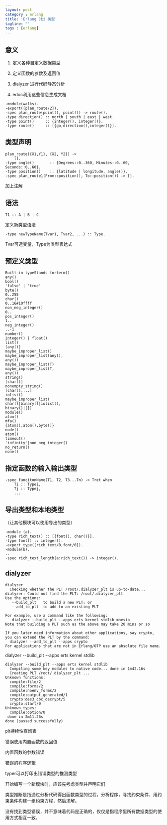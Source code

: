 ```yaml
---
layout: post
category : erlang
title: 'Erlang（七）类型'
tagline: ""
tags : [erlang]
---
```


## 意义

1. 定义各种自定义数据类型

2. 定义函数的参数及返回值

3. dialyzer 进行代码静态分析

4. edoc利用这些信息生成文档

<!--break-->

	-module(walks).
	-export([plan_route/2]).
	-spec plan_route(point(), point()) -> route().
	-type direction() :: north | south | east | west.
	-type point()     :: {integer(), integer()}.
	-type route()     :: [{go,direction(),integer()}].


## 类型声明

	plan_route({X1,Y1}, {X2, Y2}) ->
	    [].
	-type angle()       :: {Degrees::0..360, Minutes::0..60, Seconds::0..60}.
	-type position()    :: {latitude | longitude, angle()}.
	-spec plan_route1(From::position(), To::position()) -> [].

加上注解

## 语法

	T1 :: A | B | C

定义新类型语法

	-type newTypeName(Tvar1, Tvar2, ...) :: Type.

Tvar可选变量，Type为类型表达式

## 预定义类型

	Built-in typeStands forterm()
	any()
	bool()
	'false' | 'true'
	byte()
	0..255
	char()
	0..16#10ffff
	non_neg_integer()
	0..
	pos_integer()
	1..
	neg_integer()
	..-1
	number()
	integer() | float()
	list()
	[any()]
	maybe_improper_list()
	maybe_improper_list(any(),
	any())
	maybe_improper_list(T)
	maybe_improper_list(T,
	any())
	string()
	[char()]
	nonempty_string()
	[char(),...]
	iolist()
	maybe_improper_list(
	char()|binary()|iolist(),
	binary()|[])
	module()
	atom()
	mfa()
	{atom(),atom(),byte()}
	node()
	atom()
	timeout()
	'infinity'|non_neg_integer()
	no_return()
	none()

## 指定函数的输入输出类型


	-spec funcitonName(T1, T2, T3...Tn) -> Tret when
	    Ti :: Typei,
	    Tj :: Typej,
	    ...


## 导出类型和本地类型

（让其他模块可以使用导出的类型）


	-module (a).
	-type rich_text() :: [{font(), char()}].
	-type font() :: integer().
	-export_type([rich_text/0,font/0]).
	-module(b).
	..
	-spec rich_text_length(a:rich_text()) -> integer().

## dialyzer

	dialyzer
	  Checking whether the PLT /root/.dialyzer_plt is up-to-date...
	dialyzer: Could not find the PLT: /root/.dialyzer_plt
	Use the options:
	   --build_plt   to build a new PLT; or
	   --add_to_plt  to add to an existing PLT

	For example, use a command like the following:
	   dialyzer --build_plt --apps erts kernel stdlib mnesia
	Note that building a PLT such as the above may take 20 mins or so

	If you later need information about other applications, say crypto,
	you can extend the PLT by the command:
	  dialyzer --add_to_plt --apps crypto
	For applications that are not in Erlang/OTP use an absolute file name.


dialyzer --build_plt --apps erts kernel stdlib


	dialyzer --build_plt --apps erts kernel stdlib 
	  Compiling some key modules to native code... done in 1m42.16s
	  Creating PLT /root/.dialyzer_plt ...
	Unknown functions:
	  compile:file/2
	  compile:forms/2
	  compile:noenv_forms/2
	  compile:output_generated/1
	  crypto:des3_cbc_decrypt/5
	  crypto:start/0
	Unknown types:
	  compile:option/0
	 done in 2m11.26s
	done (passed successfully)


plt持续性查询表

错误使用内置函数的返回值

内置函数的参数错误

错误的程序逻辑

typer可以打印出错误类型的推测类型

开始编写一个新模块时，应该先考虑类型并声明它们

类型推断是指通过分析代码得出函数类型的过程，分析程序，寻找约束条件，用约束条件构建一组约束方程，然后求解。

没有找到类型错误，并不意味着代码是正确的，仅仅是指程序里所有数据类型的使用方式相互一致。
